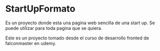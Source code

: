 # StartUpFormato
Es un proyecto donde esta una pagina web sencilla de una start up. Se puede utilizar para toda pagina que se quiera.

Este es un proyecto tomado desde el curso de desarrollo fronted de falconmaster en udemy.
